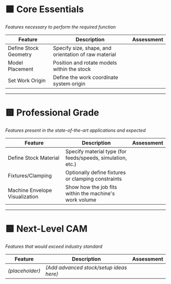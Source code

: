 # 🟩 Core Essentials  
*Features necessary to perform the required function*

| Feature | Description | Assessment |
|--------|-------------|------------|
| Define Stock Geometry | Specify size, shape, and orientation of raw material | |
| Model Placement | Position and rotate models within the stock | |
| Set Work Origin | Define the work coordinate system origin | |

---

# 🟨 Professional Grade  
*Features present in the state-of-the-art applications and expected*

| Feature | Description | Assessment |
|--------|-------------|------------|
| Define Stock Material | Specify material type (for feeds/speeds, simulation, etc.) | |
| Fixtures/Clamping | Optionally define fixtures or clamping constraints | |
| Machine Envelope Visualization | Show how the job fits within the machine's work volume | |

---

# 🟦 Next-Level CAM  
*Features that would exceed industry standard*

| Feature | Description | Assessment |
|--------|-------------|------------|
| *(placeholder)* | *(Add advanced stock/setup ideas here)* | |

